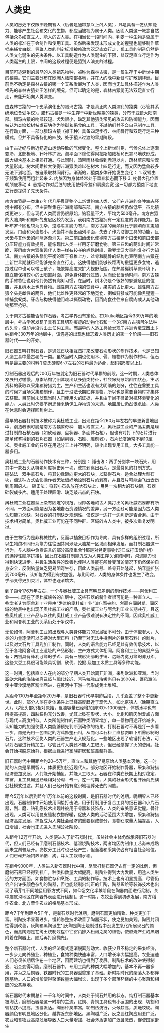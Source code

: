 # 人类史

人类的历史不仅限于晚期智人（后者是通常意义上的人类），凡是具备一定认知能力、能够产生社会和文化的生物，都应当被视为属于人类。因而人类这一概念自然包括众多如直立人、能人的古人类。在相当长一段时间内，判定一种生物是否属于人类的标准在于会制作和使用工具。虽然后来发现未形成文化的猩猩也能够制作草棍来捕食白蚁，导致人类的判定标准被修改为双足直立行走，但工具的制造仍然是人类文化诞生的先决条件。以工具制造作为人类诞生的下限，以双足直立行走作为人类诞生的上限，中间的这段过程便是猿到人演变的过程。

目前可追溯到的最早的人类祖先物种，被称为森林古猿，是一属生存于中新世中期的猿类。它们主要分布在欧洲大陆南部各地，并在大约晚中新世时扩散到非洲。目前尚不确定是森林古猿的哪一个支系发展为了人类，因而也无法具体描述作为人类祖先的森林古猿处于怎样的境况。但可以确定的是，森林古猿尚无法双足直立行走，未能开始向人类演变。

由森林古猿的一个支系演化出的腊玛古猿，才是真正向人类演化的猿类（尽管其系统地位备受争议）。腊玛古猿是一种生存于中新世晚期的猿类，分布于亚欧大陆南部。腊玛古猿的吻部较短、犬齿很小，缺乏其他猿类常见的攻击和防御能力，因而被认为会捡拾树枝或石块作为防御和采食的工具，不过他们并不会自己制作工具。在行动方面，一部分腊玛古猿（禄丰种）具备四足步行、林间臂行和双足行走三种模式，但并不具备特化的四肢，处于猿人过渡的早期阶段。

由于古近纪与新近纪造山运动导致的气候变化，整个上新世时期，气候总体上逐渐变冷，北部极地、针叶林扩张，海平面下降使得阿拉斯加陆桥和巴拿马地峡形成，四大板块基本上相互打通。与此同时，热带雨林收缩到赤道以内，疏林草原和沙漠大量形成。树木间距拉大使得非洲猿类难以在树木上四足行走，而又因为猛兽较多无法下到地面，被迫采取林间臂行。渐渐的，猿类身体开始发生变化：
    1. 双臂由于频繁使用而粗壮起来
    2. 内脏因为身体经常处于垂直状态而下移
    3. 枕骨大孔位置朝颅底移动
    4. 悬摆动作对后肢的使用使得骨盆和肩膀变宽
这一切都为猿类下地直立行走提供了先天条件。

南方古猿是一类生存年代几乎贯穿整个上新世的古人类，它们在非洲的各种生态环境中都有分布，但主要聚集在非洲南部和东部。南方古猿的脑颅仍然低平，虽比猿类更进步，但与现代人类而言仍很原始，脑容量不大，平均为500毫升。南方古猿的大脑顶叶和颞叶的皮层区较为发达，表明南方古猿拥有一定程度的协作能力。额叶布罗卡区也较为复杂，这与语言能力有关。南方古猿的面颅相比于脑颅而言更加发达，门齿和犬齿较小，犬齿并不超出齿列平面，失去了作为防御工具的功能，且犬齿与其他齿的间隙逐渐消失。第二前臼齿齿化使得南方古猿整个臼齿和前臼齿部分压碎能力有效提高，能像现代人类一样用牙研磨食物。第三臼齿的萌出时间非常晚，表明南方古猿像现代人类一样有较长的成熟时间，需要学习大量的复杂行为知识。南方古猿的头骨能平衡的置于脊椎上方，盆骨和腿骨的结构也表明南方古猿在上新世早期就已经能够完全直立行走。这使得他们能够长距离的搬运更多食物，逃跑过程中也可以带上孩子，能依靠高度来扩大视野范围。在热带稀树草原环境下，直立能保持较小的太阳直射面，避免身体部分过热，从而延长活动时间。南方古猿的手臂特征说明他们仍然有爬树习惯，在当时，树木仍是个很好的躲避危险的位置，并且树木上也有食物。雌性南方古猿的饮食中，果实的占比更大。雄性南方古猿个头是雌性的两倍，他们比雌性更经常的下地觅食，例如狩猎或可能像黑猩猩一样捕食蚁类。牙齿结构使得他们难以撕裂动物，因而肉食往往来自腐肉或从其他动物那里抢夺。

关于南方古猿能否制作石器，考古学界没有定论。在Dikika地区距今339万年的地层中，考古学家发现了具有工具切割痕迹的动物化石和一个3岁南方古猿阿尔法种的头骨，但却并没有出土任何工具。而最早的人造工具被发现于非洲肯尼亚西土卡纳距今330万年的地层中，该遗迹的出现也标志着人类历史的第一个阶段——旧石器时代——的开始。

旧石器又叫打制石器，是通过石块相互击打来改变石块形状的制作技术，也是已知人造工具中最古老的一类。虽然当时人类也使用木、骨、植物作为制作材料，但石料是最主要的材料^[莫氏硬度6~7左右的石料最为适合，起码要5度以上]。

打制石器出现后的200万年被划定为旧石器时代早期的前段。这一时期，人类总体发展相对缓慢，身体结构仍旧体现出众多猿类特征，社会保持原始群团状态，生活资料的获取以采集和狩猎为主，生产和生活也没有太明确的划分，往往在需要工具的时候才当场采集和制作，且由于没法长期贮存食物，所以也是需要食物时才集体去获取。目前尚未发现当时人们使用火的证据，并且由于尚不具备对抗环境变化的能力，人类此时仍要不断迁徙来确保生存物资的来源。地面居住仍然很危险，人类在休息时会选择回到树上。

最早的石器打制技术被称为奥杜威工业，出现在距今260万年左右的早更新世地层中，创造者很可能是南方古猿惊奇种、能人或直立人。奥杜威工业的产品主要是经过打制的石核石器（如砍砸器、盘状器、多面体石核），但也有对打下的石片进行简单修整得到的石片石器（如刮削器、石锥、雕刻器），石片长度通常不到10厘米。奥杜威工业的石器在用途分工上并不明确，较少出现专用工具，大多工具能一器多用。

奥杜威工业的石器制作技术有三种，分别是：
锤击法：两手分别拿一块石头，用其中一款石头从特定角度锤击另一块，使其剥离出石片。是最常见的打制方式。
碰砧法：双手拿石块，将其边缘砸向更大的石块，以获得石片。适合处理大型石块，但这种方式会使操作者无法很好地控制石片的剥离，并且石片可能会飞出去伤到周围的人。
砸击法：将较小石头放在大石块上，用另一块稍大的石块砸，石器碎裂成多片。适用于处理圆滑、缺乏敲击点的石块。

奥杜威工业在器型上没有固定的规范，世界各地的古人类打出的奥杜威石器都有所不同，一方面可能是因为各地岩石资源情况的差异，另一方面也可能是因为古人类认知能力欠缺，对石器的打制缺乏规划性，仅仅是一边打一边判断是否合用。由于技术相对简单，奥杜威工业可能在不同种群、区域的古人类中，被多次重复发明过。

由于生物行为是非机械性的，反而以抽象目标作为导向、具有多样的组织过程，所以生物的不同行为能力往往因共同涉及大脑某一区域而相伴发展。而打制石器这一行为，与人脑中负责语言的部分高度重合^[都是对特定事物(词汇或打击动作组）的选择性顺序拼接]，因此在石器打制能力成为人类生存关键的同时，沟通能力也得到快速进步。并且生活条件的改善也使得人类能在颅骨变薄的情况下仍然保护自身安全，反倒脑量缺乏更易阻碍生存，因此人类前额、盖骨开始隆起，脑容量扩张到700毫升，认知能力得到有效加强。与此同时，人类的身体条件也发生了改变，手部变得更加灵活，体型也逐渐增大。

到了距今176万年左右，一个与奥杜威工业具有明显差别的制作技术——阿舍利工业——出现在了奥杜威峡谷的岩层中，这些石器的制作者很可能是一种直立人。一些学者认为阿舍利工业是由“发达的奥杜威工业”演化而来的，然而在同时期、同区域的地层中也出现了奥杜威工业的产品，奥杜威工业与阿舍利工业长期共存，且这些奥杜威工业产品与以往的奥杜威工业产品很难说有决定性的不同，因此奥杜威工业和阿舍利工业的关系仍处于争议中。

无论如何，阿舍利工业的出现与人类身体能力的发展密不可分。由于体型增大，人类的力量逐渐可以支持对大型石料（乃至于对无法手持剥片的巨型石料）的剥片，以及对大石片工具的加工制作。同时，人类的语言能力已经足以有效传承技术，以至于各地阿舍利工业遗址的产品形制、生产方式大体相同。阿舍利工业的典型产品有：两侧具有锋利刃缘的手斧、具有三棱形尖部的手镐、远端为宽刃缘的薄刃斧。这些大型工具很可能兼具切割、砍伐、挖掘.及加工木质工具等多种功能。

这一时期，包括直立人在内的部分早期人类开始离开非洲，来到欧洲和亚洲。当时亚欧大陆的海陆轮廓已经与现代接近，喜马拉雅山海拔尚只有2000米，西风激流使中亚沙漠地区粉尘西进，在黄河中下游一代形成黄土堆积。

从距今100万年至距今20万年，是旧石器时代早期的后段，几乎涵盖了整个中更新世。此时，部分人类在身体条件上已经高度趋近于现代人，如北京猿人（晚期直立人），尽管头部仍相对原始，但脑容量已经增加到900~1000毫升，体质水平也有所提高提高，四肢结构充分改善，尤其上肢在形状、大小、比例和肌肉附着点方面与现代人高度相似。人类所能制作的石器种类明显增加，单一器物用途开始减少，认知能力的加强使得人类能够预先判断到动作的结果，打制石器时不再是打一步看一步，而是先用一套固定的方式修整石料，从而可以石料上直接剥取下所需形制的石片，这种技术促使人类的石器生产走入规范化。一些地区出现了软锤打击法，可以对石器进行精加工。尽管此时人类还不能人工取火，但已经掌握了火的使用。社会开始摆脱原始群，根据血缘进行家族群居和班辈制群婚。

旧石器时代中期距今约20~5万年，直立人和其他早期原始人类基本灭绝，这一时期的人类是早期智人，体质更加接近现代人。部分地区开始制作骨器，采集和狩猎经济更加发展，人们能开始捕鱼，并能人工取火。石器在种类在长期上相对稳定、丰富，且工具用途已经相对分明、专一。这一时期，人类的社会形式也开始向氏族公社模式过渡。并且人们已经开始有意识地埋葬死去的同族。

距今5万年以后到距今1万年以前的这段时间，是旧石器时代的晚期。晚期智人已经出现，石器制作中开始使用间接打击法，用于打制用于复合工具的细石器和小片石器，刮、磨、钻孔等技术出现并被用于骨器和装饰品，人类的审美意识觉醒。骨针出现，人类可以用兽皮缝制衣物保暖，促使人类的活动范围大大增加，采集和狩猎经济高度发展，捕鱼成为人类社会经济的重要组成部分，食物获取量大幅提高，人口增加，社会也正式进入氏族公社阶段。

从距今1.2万年开始，人类便进入了新石器时代，虽然社会主体仍然承袭旧石器时代，但人们已经有了磨制石器技术、低温烧陶技术，两者均因为制作工艺尚未成熟而未立刻普及开。农牧分工此时也已经产生，但渔猎和采集仍占有相当社会地位。人们已经开始饲养家猪、狗，并人工栽培水稻。

在距今9000年，人类进入新石器时代中期，尽管打制石器仍占有一定的比例，但磨制石器已经得到推广，种类和数量大幅提高。制陶业得到大力发展，用途人类生活的方方面面，如食物贮存和烹饪、工具的制作等。技术上也有明显提高，尽管仍会产出许多颜色杂乱的陶器，但也能烧制出纯正的红陶，陶器彩绘等装饰技术也出现了萌芽^[不同地区用彩方式不同，如仰韶文化半坡阶段在陶器内面进行绘制，关中庙底沟地区在陶器外表面进行绘制]。这一时期，农牧业得到初步发展，南方稻作农业、北方粟作农业的格局基本形成。

距今7千年到距今5千年，是新石器时代晚期，磨制石器更加精致、种类更加丰富。制陶技术显著进步，慢轮修整技术改善了陶器形状，使之更加美观。陶窑封闭性得到改善，灰陶和黑陶诞生^[灰陶是陶土烧制过程中没发生氧化所展现出的颜色，而黑陶则是在陶土烧制过程中往窑内掺入松烟之类的植物，使燃烧产生的黑烟附着在陶器上，随后再打磨抛光]。

整个新石器时代，人类的经济模式逐渐脱离劳动大、收获少且不稳定的采集经济，一步步走向养殖业、种植业，食物种类快速丰富，人口增长率大幅提高。农业迫速人们必须长期居住在一个地区，因而建筑也得到了发展。制陶技术的改进使得制瓷、冶金变得可能。磨制石器中，专用工具的种类大幅增加的，基本不再一器多用，并为之后铜器、铁器时代的工具器型奠定了基础。新时期时代的聚落大多都伴随墓地。人口的增加使得聚落数量大幅增长，出现了多个部落环绕的中心聚落和相应的公共墓地。

新石器时代末期总计一千年的时间中，人类处于铜石并用的状态。纯打制石器基本被淘汰，磨制石器是这一时期的主流，红铜、青铜工具也有小范围的出现，切割和管钻技术提高，玉器发达。陶器种类丰富，轮制法流行，火候较高，质地较硬。陶器颜色有明显地区分化，越靠近东部地区，黑陶越广泛，反之则红陶应用更广泛。农业和畜牧业高度发展导致人口大量增加，社会矛盾更加广泛且激烈，促使国家诞生
